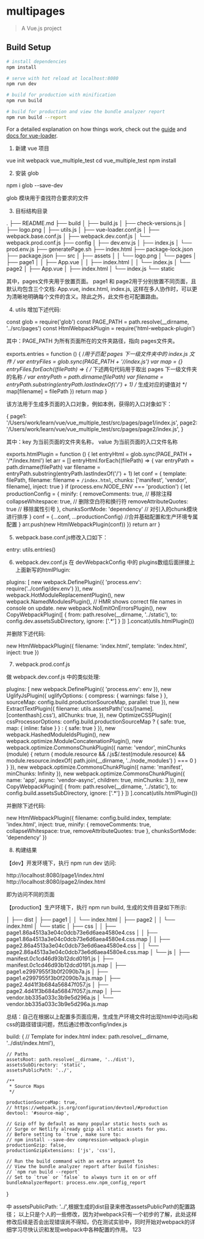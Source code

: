 # multipages

> A Vue.js project

## Build Setup

``` bash
# install dependencies
npm install

# serve with hot reload at localhost:8080
npm run dev

# build for production with minification
npm run build

# build for production and view the bundle analyzer report
npm run build --report
```

For a detailed explanation on how things work, check out the [guide](http://vuejs-templates.github.io/webpack/) and [docs for vue-loader](http://vuejs.github.io/vue-loader).


<!-- 多页面配置应用参考https://segmentfault.com/a/1190000016758185 -->

1. 新建 vue 项目

vue init webpack vue_multiple_test
cd vue_multiple_test
npm install

2. 安装 glob

npm i glob --save-dev

glob 模块用于查找符合要求的文件


3. 目标结构目录

.
├── README.md
├── build
│   ├── build.js
│   ├── check-versions.js
│   ├── logo.png
│   ├── utils.js
│   ├── vue-loader.conf.js
│   ├── webpack.base.conf.js
│   ├── webpack.dev.conf.js
│   └── webpack.prod.conf.js
├── config
│   ├── dev.env.js
│   ├── index.js
│   └── prod.env.js
├── generatePage.sh
├── index.html
├── package-lock.json
├── package.json
├── src
│   ├── assets
│   │   └── logo.png
│   └── pages
│       ├── page1
│       │   ├── App.vue
│       │   ├── index.html
│       │   └── index.js
│       └── page2
│           ├── App.vue
│           ├── index.html
│           └── index.js
└── static


其中，pages文件夹用于放置页面。 page1 和 page2用于分别放置不同页面，且默认均包含三个文档: App.vue, index.html, index.js, 这样在多人协作时，可以更为清晰地明确每个文件的含义。除此之外，此文件也可配置路由。


4. utils 增加下述代码:

const glob = require('glob')
const PAGE_PATH = path.resolve(__dirname, '../src/pages')
const HtmlWebpackPlugin = require('html-webpack-plugin')

其中：PAGE_PATH 为所有页面所在的文件夹路径，指向 pages文件夹。

exports.entries = function () {
    /*用于匹配 pages 下一级文件夹中的 index.js 文件 */
    var entryFiles = glob.sync(PAGE_PATH + '/*/index.js')
    var map = {}
    entryFiles.forEach((filePath) => {
        /* 下述两句代码用于取出 pages 下一级文件夹的名称 */
        var entryPath = path.dirname(filePath)
        var filename = entryPath.substring(entryPath.lastIndexOf('\/') + 1)
        /* 生成对应的键值对 */
        map[filename] = filePath
    })
    return map
}

该方法用于生成多页面的入口对象，例如本例，获得的入口对象如下：

{ 
    page1: '/Users/work/learn/vue/vue_multiple_test/src/pages/page1/index.js',
    page2: '/Users/work/learn/vue/vue_multiple_test/src/pages/page2/index.js',
 }

其中：key 为当前页面的文件夹名称， value 为当前页面的入口文件名称


exports.htmlPlugin = function () {
    let entryHtml = glob.sync(PAGE_PATH + '/*/index.html')
    let arr = []
    entryHtml.forEach((filePath) => {
        var entryPath = path.dirname(filePath)
        var filename = entryPath.substring(entryPath.lastIndexOf('\/') + 1)
        let conf = {
            template: filePath,
            filename: filename + `/index.html`,
            chunks: ['manifest', 'vendor', filename],
            inject: true
        }
        if (process.env.NODE_ENV === 'production') {
            let productionConfig = {
                minify: {
                  removeComments: true,         // 移除注释
                  collapseWhitespace: true,     // 删除空白符和换行符
                  removeAttributeQuotes: true   // 移除属性引号 
                },
                chunksSortMode: 'dependency'    // 对引入的chunk模块进行排序
            }
            conf = {...conf, ...productionConfig} //合并基础配置和生产环境专属配置
        }
        arr.push(new HtmlWebpackPlugin(conf))
    })
    return arr
}


5. webpack.base.conf.js修改入口如下：

entry: utils.entries()


6. webpack.dev.conf.js
在 devWebpackConfig 中的 plugins数组后面拼接上上面新写的htmlPlugin:

plugins: [
    new webpack.DefinePlugin({
      'process.env': require('../config/dev.env')
    }),
    new webpack.HotModuleReplacementPlugin(),
    new webpack.NamedModulesPlugin(), // HMR shows correct file names in console on update.
    new webpack.NoEmitOnErrorsPlugin(),
    new CopyWebpackPlugin([
      {
        from: path.resolve(__dirname, '../static'),
        to: config.dev.assetsSubDirectory,
        ignore: ['.*']
      }
    ])
  ].concat(utils.htmlPlugin())

  并删除下述代码:

  new HtmlWebpackPlugin({
    filename: 'index.html',
    template: 'index.html',
    inject: true
})

7. webpack.prod.conf.js

做 webpack.dev.conf.js 中的类似处理:

plugins: [
    new webpack.DefinePlugin({
      'process.env': env
    }),
    new UglifyJsPlugin({
      uglifyOptions: {
        compress: {
          warnings: false
        }
      },
      sourceMap: config.build.productionSourceMap,
      parallel: true
    }),
    new ExtractTextPlugin({
      filename: utils.assetsPath('css/[name].[contenthash].css'),
      allChunks: true,
    }),
    new OptimizeCSSPlugin({
      cssProcessorOptions: config.build.productionSourceMap
        ? { safe: true, map: { inline: false } }
        : { safe: true }
    }),
    new webpack.HashedModuleIdsPlugin(),
    new webpack.optimize.ModuleConcatenationPlugin(),
    new webpack.optimize.CommonsChunkPlugin({
      name: 'vendor',
      minChunks (module) {
        return (
          module.resource &&
          /\.js$/.test(module.resource) &&
          module.resource.indexOf(
            path.join(__dirname, '../node_modules')
          ) === 0
        )
      }
    }),
    new webpack.optimize.CommonsChunkPlugin({
      name: 'manifest',
      minChunks: Infinity
    }),
    new webpack.optimize.CommonsChunkPlugin({
      name: 'app',
      async: 'vendor-async',
      children: true,
      minChunks: 3
    }),
    new CopyWebpackPlugin([
      {
        from: path.resolve(__dirname, '../static'),
        to: config.build.assetsSubDirectory,
        ignore: ['.*']
      }
    ])
  ].concat(utils.htmlPlugin())

  并删除下述代码:

  new HtmlWebpackPlugin({
    filename: config.build.index,
    template: 'index.html',
    inject: true,
    minify: {
        removeComments: true,
        collapseWhitespace: true,
        removeAttributeQuotes: true
    },
    chunksSortMode: 'dependency'
})

8. 构建结果

【dev】开发环境下，执行 npm run dev 访问:

 http://localhost:8080/page1/index.html
 http://localhost:8080/page2/index.html

 即为访问不同的页面


【production】生产环境下，执行 npm run build, 生成的文件目录如下所示:

│   ├── dist
│   ├── page1
│   │   └── index.html
│   ├── page2
│   │   └── index.html
│   └── static
│       ├── css
│       │   ├── page1.86a4513a3e04c0dcb73e6d6aea4580e4.css
│       │   ├── page1.86a4513a3e04c0dcb73e6d6aea4580e4.css.map
│       │   ├── page2.86a4513a3e04c0dcb73e6d6aea4580e4.css
│       │   └── page2.86a4513a3e04c0dcb73e6d6aea4580e4.css.map
│       └── js
│           ├── manifest.0c1cd46d93b12dcd0191.js
│           ├── manifest.0c1cd46d93b12dcd0191.js.map
│           ├── page1.e2997955f3b0f2090b7a.js
│           ├── page1.e2997955f3b0f2090b7a.js.map
│           ├── page2.4d41f3b684a56847f057.js
│           ├── page2.4d41f3b684a56847f057.js.map
│           ├── vendor.bb335a033c3b9e5d296a.js
│           └── vendor.bb335a033c3b9e5d296a.js.map






总结：自己在根据以上配置多页面应用，生成生产环境文件时出现html中访问js和css的路径错误问题，然后通过修改config/index.js

build: {
    // Template for index.html
    index: path.resolve(__dirname, '../dist/index.html'),

    // Paths
    assetsRoot: path.resolve(__dirname, '../dist'),
    assetsSubDirectory: 'static',
    assetsPublicPath: '../',

    /**
     * Source Maps
     */

    productionSourceMap: true,
    // https://webpack.js.org/configuration/devtool/#production
    devtool: '#source-map',

    // Gzip off by default as many popular static hosts such as
    // Surge or Netlify already gzip all static assets for you.
    // Before setting to `true`, make sure to:
    // npm install --save-dev compression-webpack-plugin
    productionGzip: false,
    productionGzipExtensions: ['js', 'css'],

    // Run the build command with an extra argument to
    // View the bundle analyzer report after build finishes:
    // `npm run build --report`
    // Set to `true` or `false` to always turn it on or off
    bundleAnalyzerReport: process.env.npm_config_report
  }

  中 assetsPublicPath: '../',根据生成的dist目录来修改assetsPublicPath的配置路径；
  以上只是个人的一些修改，因为对webpack只有一个初步的了解，此处这样修改后续是否会出现错误尚不得知，仍在测试实验中，同时开始对webpack的详细学习尽快认识和发现webpack中各种配置的作用。
  123